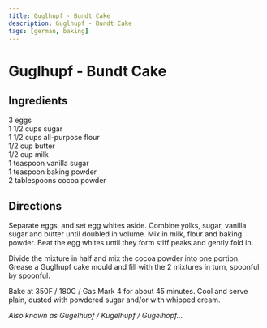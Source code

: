 ```yaml
---
title: Guglhupf - Bundt Cake
description: Guglhupf - Bundt Cake
tags: [german, baking]
---
```


# Guglhupf - Bundt Cake

## Ingredients
3 eggs  
1 1/2 cups sugar  
1 1/2 cups all-purpose flour  
1/2 cup butter  
1/2 cup milk  
1 teaspoon vanilla sugar  
1 teaspoon baking powder  
2 tablespoons cocoa powder

## Directions
Separate eggs, and set egg whites aside. Combine yolks, sugar, vanilla sugar and butter until doubled in volume. Mix in milk, flour and baking powder. Beat the egg whites until they form stiff peaks and gently fold in.

Divide the mixture in half and mix the cocoa powder into one portion. Grease a Guglhupf cake mould and fill with the 2 mixtures in turn, spoonful by spoonful.

Bake at 350F / 180C / Gas Mark 4 for about 45 minutes. Cool and serve plain, dusted with powdered sugar and/or with whipped cream.

*Also known as Gugelhupf / Kugelhupf / Gugelhopf...*